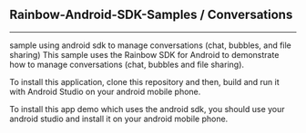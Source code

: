 ## Rainbow-Android-SDK-Samples / Conversations
---

sample using android sdk to manage conversations (chat, bubbles, and file sharing)
This sample uses the Rainbow SDK for Android to demonstrate how to manage conversations (chat, bubbles and file sharing).

To install this application, clone this repository and then, build and run it with Android Studio on your android mobile phone.


To install this app demo which uses the android sdk, you should use your android studio and install it on your android mobile phone.